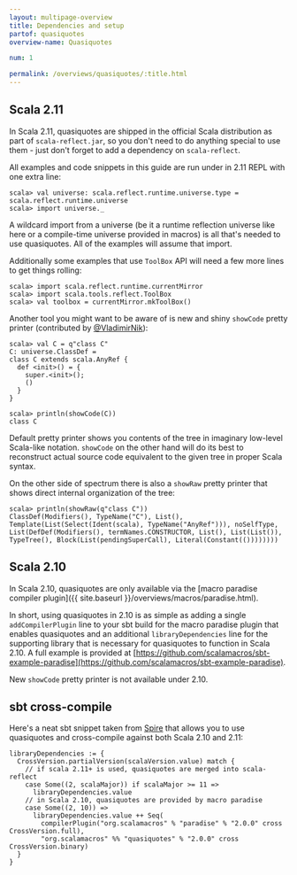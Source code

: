 ```yaml
---
layout: multipage-overview
title: Dependencies and setup
partof: quasiquotes
overview-name: Quasiquotes

num: 1

permalink: /overviews/quasiquotes/:title.html
---
```


## Scala 2.11

In Scala 2.11, quasiquotes are shipped in the official Scala distribution as part of `scala-reflect.jar`, so you don't need to do anything special to use them - just don't forget to add a dependency on `scala-reflect`.

All examples and code snippets in this guide are run under in 2.11 REPL with one extra line:

    scala> val universe: scala.reflect.runtime.universe.type = scala.reflect.runtime.universe
    scala> import universe._

A wildcard import from a universe (be it a runtime reflection universe like here or a compile-time universe provided in macros) is all that's needed to use quasiquotes. All of the examples will assume that import.

Additionally some examples that use `ToolBox` API will need a few more lines to get things rolling:

    scala> import scala.reflect.runtime.currentMirror
    scala> import scala.tools.reflect.ToolBox
    scala> val toolbox = currentMirror.mkToolBox()

Another tool you might want to be aware of is new and shiny `showCode` pretty printer (contributed by [@VladimirNik](https://github.com/VladimirNik)):

    scala> val C = q"class C"
    C: universe.ClassDef =
    class C extends scala.AnyRef {
      def <init>() = {
        super.<init>();
        ()
      }
    }

    scala> println(showCode(C))
    class C

Default pretty printer shows you contents of the tree in imaginary low-level Scala-like notation. `showCode` on the other hand will do its best to reconstruct actual source code equivalent to the given tree in proper Scala syntax.

On the other side of spectrum there is also a `showRaw` pretty printer that shows direct internal organization of the tree:

    scala> println(showRaw(q"class C"))
    ClassDef(Modifiers(), TypeName("C"), List(), Template(List(Select(Ident(scala), TypeName("AnyRef"))), noSelfType, List(DefDef(Modifiers(), termNames.CONSTRUCTOR, List(), List(List()), TypeTree(), Block(List(pendingSuperCall), Literal(Constant(())))))))

## Scala 2.10

In Scala 2.10, quasiquotes are only available via the [macro paradise compiler plugin]({{ site.baseurl }}/overviews/macros/paradise.html).

In short, using quasiquotes in 2.10 is as simple as adding a single `addCompilerPlugin` line to your sbt build for the macro paradise plugin that enables quasiquotes and an additional `libraryDependencies` line for the supporting library that is necessary for quasiquotes to function in Scala 2.10. A full example is provided at [https://github.com/scalamacros/sbt-example-paradise](https://github.com/scalamacros/sbt-example-paradise).

New `showCode` pretty printer is not available under 2.10.

## sbt cross-compile

Here's a neat sbt snippet taken from [Spire](https://github.com/non/spire) that allows you to use quasiquotes and cross-compile against both Scala 2.10 and 2.11:

    libraryDependencies := {
      CrossVersion.partialVersion(scalaVersion.value) match {
        // if scala 2.11+ is used, quasiquotes are merged into scala-reflect
        case Some((2, scalaMajor)) if scalaMajor >= 11 =>
          libraryDependencies.value
        // in Scala 2.10, quasiquotes are provided by macro paradise
        case Some((2, 10)) =>
          libraryDependencies.value ++ Seq(
            compilerPlugin("org.scalamacros" % "paradise" % "2.0.0" cross CrossVersion.full),
            "org.scalamacros" %% "quasiquotes" % "2.0.0" cross CrossVersion.binary)
      }
    }
